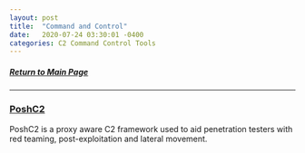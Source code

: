 ```yaml
---
layout: post
title:  "Command and Control"
date:   2020-07-24 03:30:01 -0400
categories: C2 Command Control Tools
---
```

##### [Return to Main Page](https://thegetch.github.io/penetration/testing/resources/2020/07/24/Home/)

---

### [PoshC2](https://github.com/nettitude/PoshC2)

PoshC2 is a proxy aware C2 framework used to aid penetration testers with red teaming, post-exploitation and lateral movement.
